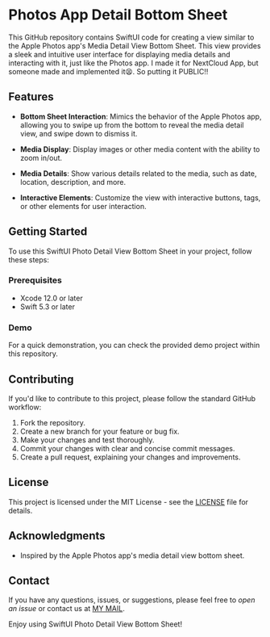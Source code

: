# Photos App Detail Bottom Sheet


This GitHub repository contains SwiftUI code for creating a view similar to the Apple Photos app's Media Detail View Bottom Sheet. This view provides a sleek and intuitive user interface for displaying media details and interacting with it, just like the Photos app. I made it for NextCloud App, but someone made and implemented it😫. So putting it PUBLIC!!

## Features

- **Bottom Sheet Interaction**: Mimics the behavior of the Apple Photos app, allowing you to swipe up from the bottom to reveal the media detail view, and swipe down to dismiss it.

- **Media Display**: Display images or other media content with the ability to zoom in/out.

- **Media Details**: Show various details related to the media, such as date, location, description, and more.

- **Interactive Elements**: Customize the view with interactive buttons, tags, or other elements for user interaction.

## Getting Started

To use this SwiftUI Photo Detail View Bottom Sheet in your project, follow these steps:

### Prerequisites

- Xcode 12.0 or later
- Swift 5.3 or later

### Demo

For a quick demonstration, you can check the provided demo project within this repository.

## Contributing

If you'd like to contribute to this project, please follow the standard GitHub workflow:

1. Fork the repository.
2. Create a new branch for your feature or bug fix.
3. Make your changes and test thoroughly.
4. Commit your changes with clear and concise commit messages.
5. Create a pull request, explaining your changes and improvements.

## License

This project is licensed under the MIT License - see the [LICENSE](LICENSE) file for details.

## Acknowledgments

- Inspired by the Apple Photos app's media detail view bottom sheet.

## Contact

If you have any questions, issues, or suggestions, please feel free to *open an issue* or contact us at [MY MAIL](mailto:adityatyagi354@gmail.com).

Enjoy using SwiftUI Photo Detail View Bottom Sheet!

